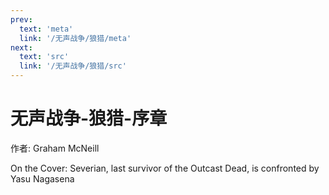 ```yaml
---
prev:
  text: 'meta'
  link: '/无声战争/狼猎/meta'
next:
  text: 'src'
  link: '/无声战争/狼猎/src'
---
```


# 无声战争-狼猎-序章

作者: Graham McNeill

On the Cover: Severian, last survivor of the Outcast Dead, is confronted by Yasu Nagasena
